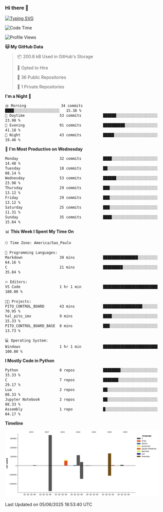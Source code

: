 ### Hi there 👋

<a href="https://git.io/typing-svg"><img src="https://readme-typing-svg.herokuapp.com?font=Fira+Code&duration=2000&pause=100&center=true&vCenter=true&multiline=true&width=720&height=175&lines=Gui's+are+a+lie%2C+they+are+just+front-ends+to+the+shell.;Through+the+shell%2C+I+gain+sudo.;Through+sudo%2C+I+gain+power.;Through+power%2C+I+gain+root.;Through+root%2C+my+chains+are+broken.;uid%3D0+shall+free+me...." alt="Typing SVG" /></a>


<!--START_SECTION:waka-->
![Code Time](http://img.shields.io/badge/Code%20Time-1%2C069%20hrs%2023%20mins-blue)

![Profile Views](http://img.shields.io/badge/Profile%20Views-0-blue)

**🐱 My GitHub Data** 

> 📦 200.8 kB Used in GitHub's Storage 
 > 
> 💼 Opted to Hire
 > 
> 📜 36 Public Repositories 
 > 
> 🔑 1 Private Repositories 
 > 
**I'm a Night 🦉** 

```text
🌞 Morning                34 commits          ████░░░░░░░░░░░░░░░░░░░░░   15.38 % 
🌆 Daytime                53 commits          ██████░░░░░░░░░░░░░░░░░░░   23.98 % 
🌃 Evening                91 commits          ██████████░░░░░░░░░░░░░░░   41.18 % 
🌙 Night                  43 commits          █████░░░░░░░░░░░░░░░░░░░░   19.46 % 
```
📅 **I'm Most Productive on Wednesday** 

```text
Monday                   32 commits          ████░░░░░░░░░░░░░░░░░░░░░   14.48 % 
Tuesday                  18 commits          ██░░░░░░░░░░░░░░░░░░░░░░░   08.14 % 
Wednesday                53 commits          ██████░░░░░░░░░░░░░░░░░░░   23.98 % 
Thursday                 29 commits          ███░░░░░░░░░░░░░░░░░░░░░░   13.12 % 
Friday                   29 commits          ███░░░░░░░░░░░░░░░░░░░░░░   13.12 % 
Saturday                 25 commits          ███░░░░░░░░░░░░░░░░░░░░░░   11.31 % 
Sunday                   35 commits          ████░░░░░░░░░░░░░░░░░░░░░   15.84 % 
```


📊 **This Week I Spent My Time On** 

```text
🕑︎ Time Zone: America/Sao_Paulo

💬 Programming Languages: 
Markdown                 39 mins             ████████████████░░░░░░░░░   64.16 % 
C                        21 mins             █████████░░░░░░░░░░░░░░░░   35.84 % 

🔥 Editors: 
VS Code                  1 hr 1 min          █████████████████████████   100.00 % 

🐱‍💻 Projects: 
PITO_CONTROL_BOARD       43 mins             ██████████████████░░░░░░░   70.95 % 
hal_pito_imx             9 mins              ████░░░░░░░░░░░░░░░░░░░░░   15.33 % 
PITO_CONTROL_BOARD_BASE  8 mins              ███░░░░░░░░░░░░░░░░░░░░░░   13.73 % 

💻 Operating System: 
Windows                  1 hr 1 min          █████████████████████████   100.00 % 
```

**I Mostly Code in Python** 

```text
Python                   8 repos             ████████░░░░░░░░░░░░░░░░░   33.33 % 
C                        7 repos             ███████░░░░░░░░░░░░░░░░░░   29.17 % 
Lua                      2 repos             ██░░░░░░░░░░░░░░░░░░░░░░░   08.33 % 
Jupyter Notebook         2 repos             ██░░░░░░░░░░░░░░░░░░░░░░░   08.33 % 
Assembly                 1 repo              █░░░░░░░░░░░░░░░░░░░░░░░░   04.17 % 
```



**Timeline**

![Lines of Code chart](https://raw.githubusercontent.com/Gedankenn/Gedankenn/main/assets/bar_graph.png)


 Last Updated on 05/06/2025 18:53:40 UTC
<!--END_SECTION:waka-->
